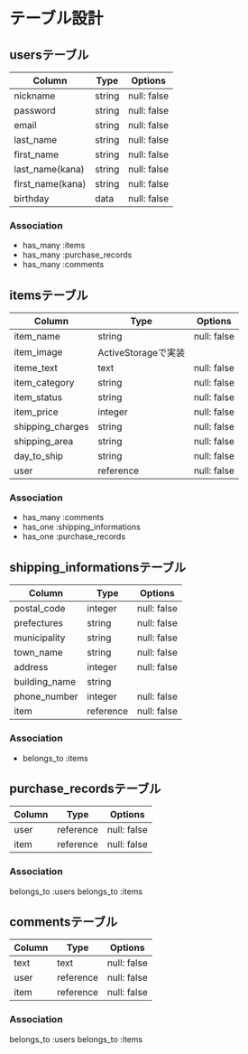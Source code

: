 # テーブル設計

## usersテーブル

| Column           | Type   | Options     |
| ---------------- | ------ | ----------- |
| nickname         | string | null: false |
| password         | string | null: false |
| email            | string | null: false |
| last_name        | string | null: false |
| first_name       | string | null: false |
| last_name(kana)  | string | null: false |
| first_name(kana) | string | null: false |
| birthday         | data   | null: false |


### Association

- has_many :items
- has_many :purchase_records
- has_many :comments


## itemsテーブル

| Column           | Type      | Options     |
| ---------------- | --------- | ----------- |
| item_name        | string    | null: false |
| item_image       | ActiveStorageで実装      |
| iteme_text       | text      | null: false |
| item_category    | string    | null: false |
| item_status      | string    | null: false |
| item_price       | integer   | null: false |
| shipping_charges | string    | null: false |
| shipping_area    | string    | null: false |
| day_to_ship      | string    | null: false |
| user             | reference | null: false |

### Association

- has_many :comments
- has_one  :shipping_informations
- has_one  :purchase_records



## shipping_informationsテーブル

| Column        | Type      | Options     |
| ------------- | --------- | ----------- |
| postal_code   | integer   | null: false |
| prefectures   | string    | null: false |
| municipality  | string    | null: false |
| town_name     | string    | null: false |
| address       | integer   | null: false |
| building_name | string    |             |
| phone_number  | integer   | null: false |
| item          | reference | null: false |

### Association

- belongs_to :items


## purchase_recordsテーブル
| Column | Type      | Options     |
| ------ | --------- | ----------- |
| user   | reference | null: false |
| item   | reference | null: false |

### Association

belongs_to :users
belongs_to :items


## commentsテーブル

| Column | Type      | Options     |
| ------ | --------- | ----------- |
| text   | text      | null: false |
| user   | reference | null: false |
| item   | reference | null: false |

### Association

belongs_to :users
belongs_to :items
